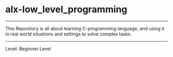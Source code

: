 # alx-low_level_programming
<hr>
This Repository is all about learning C-programming language, and using it in real world situations and settings to solve complex tasks.
<hr>
<b></b>Level: Beginner Level</b>
